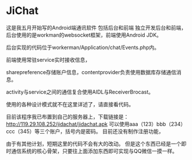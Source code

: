# JiChat
这是我五月开始写的Android端通讯软件
包括后台和前端
独立开发后台和前端，后台使用的是workman的websocket框架，前端使用Android JDK。

后台实现的代码位于workerman/Application/chat/Events.php内。

前端使用常驻service实时接收信息，

sharepreference存储账户信息，contentprovider负责使用数据库存储通信消息。

activity与service之间的通信复合使用AIDL与ReceiverBrocast。

使用的各种设计模式就不在这里详述了，请直接看代码。

目前该程序我已布置到自己的服务器上，下载链接是：http://119.29.108.252/jidachat/jidachat.apk 
可以使用aaa（123）bbb（234）ccc（345）等三个账户，括号内是密码。
目前还没有制作注册功能，

由于有其他计划，短期这里的代码不会有大的改动。
但是这个东西已经是一个即时通信系统的核心骨架，只要往上面添加东西即可实现与QQ微信一摸一样。
